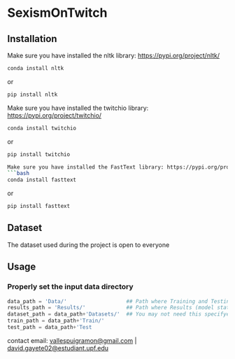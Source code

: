# SexismOnTwitch

## Installation

Make sure you have installed the nltk library: https://pypi.org/project/nltk/
```bash
conda install nltk
```
or
```bash
pip install nltk
```
Make sure you have installed the twitchio library: https://pypi.org/project/twitchio/
```bash
conda install twitchio
```
or
```bash
pip install twitchio

Make sure you have installed the FastText library: https://pypi.org/project/fasttext/
```bash
conda install fasttext
```
or
```bash
pip install fasttext
```

## Dataset
The dataset used during the project is open to everyone

## Usage

### Properly set the input data directory
```python
data_path = 'Data/'                   ## Path where Training and Testing data is stored
results_path = 'Results/'             ## Path where Results (model states) is stored
dataset_path = data_path+'Datasets/'  ## You may not need this specifyed path
train_path = data_path+'Train/'       
test_path = data_path+'Test
```

contact email: vallespuigramon@gmail.com | david.gayete02@estudiant.upf.edu
